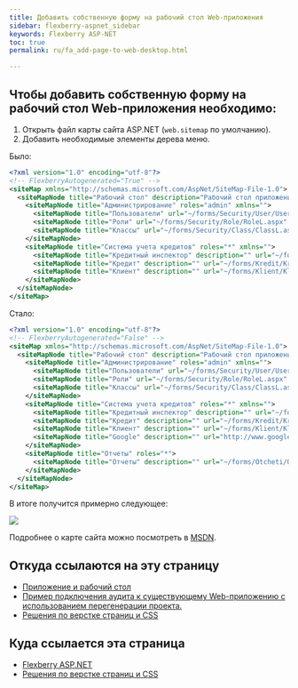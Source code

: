 ```yaml
---
title: Добавить собственную форму на рабочий стол Web-приложения 
sidebar: flexberry-aspnet_sidebar
keywords: Flexberry ASP-NET
toc: true
permalink: ru/fa_add-page-to-web-desktop.html

---
```

## Чтобы добавить собственную форму на рабочий стол Web-приложения необходимо:

1. Открыть файл карты сайта ASP.NET (`web.sitemap` по умолчанию).
2. Добавить необходимые элементы дерева меню.

Было:

```xml
<?xml version="1.0" encoding="utf-8"?>
<!-- FlexberryAutogenerated="True" -->
<siteMap xmlns="http://schemas.microsoft.com/AspNet/SiteMap-File-1.0">
  <siteMapNode title="Рабочий стол" description="Рабочий стол приложения" url="~/Default.aspx" roles="*">
    <siteMapNode title="Администрирование" roles="admin" xmlns="">
      <siteMapNode title="Пользователи" url="~/forms/Security/User/UserL.aspx" />
      <siteMapNode title="Роли" url="~/forms/Security/Role/RoleL.aspx" />
      <siteMapNode title="Классы" url="~/forms/Security/Class/ClassL.aspx" />
    </siteMapNode>
    <siteMapNode title="Система учета кредитов" roles="*" xmlns="">
      <siteMapNode title="Кредитный инспектор" description="" url="~/forms/KreditnyjInspektor/KreditnyjInspektorL.aspx" />
      <siteMapNode title="Кредит" description="" url="~/forms/Kredit/KreditL.aspx" />
      <siteMapNode title="Клиент" description="" url="~/forms/Klient/KlientL.aspx" />
    </siteMapNode>
  </siteMapNode>
</siteMap>
```

Стало:

```xml
<?xml version="1.0" encoding="utf-8"?>
<!-- FlexberryAutogenerated="False" -->
<siteMap xmlns="http://schemas.microsoft.com/AspNet/SiteMap-File-1.0">
  <siteMapNode title="Рабочий стол" description="Рабочий стол приложения" url="~/Default.aspx" roles="*">
    <siteMapNode title="Администрирование" roles="admin" xmlns="">
      <siteMapNode title="Пользователи" url="~/forms/Security/User/UserL.aspx" />
      <siteMapNode title="Роли" url="~/forms/Security/Role/RoleL.aspx" />
      <siteMapNode title="Классы" url="~/forms/Security/Class/ClassL.aspx" />
    </siteMapNode>
    <siteMapNode title="Система учета кредитов" roles="*" xmlns="">
      <siteMapNode title="Кредитный инспектор" description="" url="~/forms/KreditnyjInspektor/KreditnyjInspektorL.aspx" />
      <siteMapNode title="Кредит" description="" url="~/forms/Kredit/KreditL.aspx" />
      <siteMapNode title="Клиент" description="" url="~/forms/Klient/KlientL.aspx" />
      <siteMapNode title="Google" description="" url="http://www.google.com" roles="*" />
    </siteMapNode>
    <siteMapNode title="Отчеты" roles="*">
      <siteMapNode title="Отчеты" description="" url="~/forms/Otcheti/Otcheti.aspx" />
    </siteMapNode>
  </siteMapNode>
</siteMap>
```

В итоге получится примерно следующее:

![](/flexberry.github.io/flexberry.github.io/images/pages/products/flexberry-aspnet/aspnet/WebDesktopPlus.png)

Подробнее о карте сайта можно посмотреть в [MSDN](http://msdn.microsoft.com/ru-ru/library/yy2ykkab%28v=vs.100%29.aspx).

## Откуда ссылаются на эту страницу

* [Приложение и рабочий стол](https://flexberry.github.io/ru/fw_app-desktop.html)
* [Пример подключения аудита к существующему Web-приложению с использованием перегенерации проекта.](https://flexberry.github.io/ru/fa_audit-web-example.html)
* [Решения по верстке страниц и CSS](https://flexberry.github.io/ru/fa_page-layout.html)

## Куда ссылается эта страница

* [Flexberry ASP.NET](https://flexberry.github.io/ru/fa_flexberry-a-s-p-n-e-t.html)
* [Решения по верстке страниц и CSS](https://flexberry.github.io/ru/fa_page-layout.html)